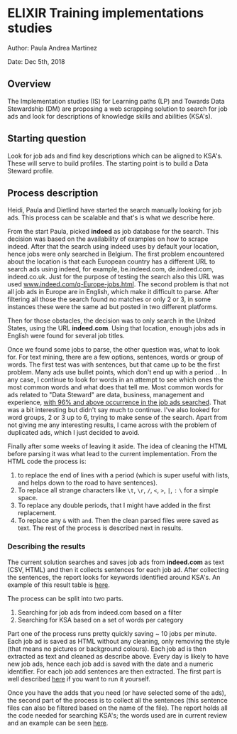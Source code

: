 # ELIXIR Training implementations studies

Author: Paula Andrea Martinez

Date: Dec 5th, 2018

## Overview

The Implementation studies (IS) for Learning paths (LP) and Towards Data Stewardship (DM) are proposing a web scrapping solution to search for job ads and look for descriptions of knowledge skills and abilities (KSA's).

## Starting question

Look for job ads and find key descriptions which can be aligned to KSA's. These
will serve to build profiles. The starting point is to build a Data Steward profile.

## Process description

Heidi, Paula and Dietlind have started the search manually looking for job ads.
This process can be scalable and that's is what we describe here.

From the start Paula, picked **indeed** as job database for the search. This decision
was based on the availability of examples on how to scrape indeed. After that the search 
using indeed uses by default your location, hence jobs were only searched in Belgium.
The first problem encountered about the location is that each European country has a 
different URL to search ads using indeed, for example, be.indeed.com, de.indeed.com,
indeed.co.uk. Just for the purpose of testing the search also this URL was used www.indeed.com/q-Europe-jobs.html. The second problem is that not all job ads in
Europe are in English, which make it difficult to parse. After filtering all those
the search found no matches or only 2 or 3, in some instances these were the same
ad but posted in two different platforms. 

Then for those obstacles, the decision was to only search in the United States, 
using the URL **indeed.com**. Using that location, enough jobs ads in English were 
found for several job titles.

Once we found some jobs to parse, the other question was, what to look for. For 
text mining, there are a few options, sentences, words or group of words. The first
test was with sentences, but that came up to be the first problem. Many ads use
bullet points, which don't end up with a period `.`. In any case, I continue to look 
for words in an attempt to see which ones the most common words and what does that 
tell me. Most common words for ads related to "Data Steward" are data, business, 
management and experience, [with 96% and above occurrence in the job ads searched](https://github.com/orchid00/jobsScrapping/blob/master/figures/top20words.pdf).
That was a bit interesting but didn't say much to continue. I've also looked for 
word groups, 2 or 3 up to 6, trying to make sense of the search.
Apart from not giving me any interesting results, I came across with the problem 
of duplicated ads, which I just decided to avoid.

Finally after some weeks of leaving it aside. The idea of cleaning the HTML before 
parsing it was what lead to the current implementation. From the HTML code the process is: 
1. to replace the end of lines with a period (which is super useful with lists, and 
helps down to the road to have sentences). 
2. To replace all strange characters like
`\t`, `\r`, `/`, `<`, `>`, `|`, `:` `\` for a simple space. 
3. To replace any 
double periods, that I might have added in the first replacement. 
4. To replace any `&` with `and`. Then the clean parsed files were saved as text.
The rest of the process is described next in results.

 
### Describing the results

The current solution searches and saves job ads from **indeed.com** as text 
(CSV, HTML) and then it collects sentences for each job ad. After collecting 
the sentences, the report looks for keywords identified around KSA's. 
An example of this result table is [here](https://goo.gl/BFqoQn).

The process can be split into two parts.
1. Searching for job ads from indeed.com based on a filter
2. Searching for KSA based on a set of words per category

Part one of the process runs pretty quickly saving ~ 10 jobs per minute. 
Each job ad is saved as HTML without any cleaning, only removing the style 
(that means no pictures or background colours). Each job ad is then extracted as
text and cleaned as describe above. Every day is likely to have new job ads, hence
each job add is saved with the date and a numeric identifier. 
For each job add sentences are then extracted. 
The first part is well described [here](https://orchid00.github.io/jobWordSearch/reference.html)
if you want to run it yourself.

Once you have the adds that you need (or have selected some of the ads),
the second part of the process is to collect all the sentences (this sentence files
can also be filtered based on the name of the file). The report holds all the code 
needed for searching KSA's; the words used are in current review and an example can 
be seen [here](https://goo.gl/BFqoQn).


